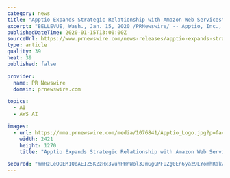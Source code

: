 ```yaml
---
category: news
title: "Apptio Expands Strategic Relationship with Amazon Web Services"
excerpt: "BELLEVUE, Wash., Jan. 15, 2020 /PRNewswire/ -- Apptio, Inc., a leading provider of Software-as-a-Service (SaaS) solutions to help organizations analyze, plan, and optimize technology investments, announced that it has selected Amazon Web Services,"
publishedDateTime: 2020-01-15T13:00:00Z
sourceUrl: https://www.prnewswire.com/news-releases/apptio-expands-strategic-relationship-with-amazon-web-services-300987130.html
type: article
quality: 39
heat: 39
published: false

provider:
  name: PR Newswire
  domain: prnewswire.com

topics:
  - AI
  - AWS AI

images:
  - url: https://mma.prnewswire.com/media/1076841/Apptio_Logo.jpg?p=facebook
    width: 2421
    height: 1270
    title: "Apptio Expands Strategic Relationship with Amazon Web Services"

secured: "mmHzLeOOEM1QoAEIZ5KZzHx3vuhPHnWol3JmGgGPFUZg0En6yaz9LYomhRakWJ+dhNl81Bs3VGbrbj6K1UK9U80aAxQvq/fTmsFziJ+Ivh+Ir3H/KiiuaXAncQwAprayyCtqAJHHC6gtVKJbDeB1fg/d4sPPu4RBo7Xif0qyUyDfv1wE5DnV781t49JFAEW87uWOHFa/tfJT1wrR8qqZl9caPYzcxr+6+C1l2H1MLcCWfiEjSa3OHY+UcXmpuc580/cvlRegSigNPR3cVf9aUGm2MYaX8Sh9VG/EJjeY3l0=;ordMyEZPdSWxIrSUYB3CgA=="
---
```


